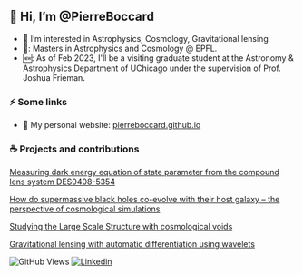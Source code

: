 <!--![header](https://capsule-render.vercel.app/api?type=waving&color=auto&height=200&section=header&text=Hi,%20I’m%20Eliott&fontSize=40&animation=fadeIn)-->
## 👋 Hi, I’m @PierreBoccard
- 👀 I’m interested in Astrophysics, Cosmology, Gravitational lensing
- 🔭: Masters in Astrophysics and Cosmology @ EPFL. 
- 🆕: As of Feb 2023, I'll be a visiting graduate student at the Astronomy & Astrophysics Department of UChicago under the supervision of Prof. Joshua Frieman.

### ⚡️ Some links

- :deciduous_tree: My personal website: [pierreboccard.github.io](https://pierreboccard.github.io) 

### ☕️ Projects and contributions

[Measuring dark energy equation of state parameter from the compound lens system DES0408-5354](https://pierreboccard.github.io/PDM-smbh/)

[How do supermassive black holes co-evolve with their host galaxy – the perspective of cosmological simulations](https://github.com/PierreBoccard/PierreBoccard.github.io/blob/gh-pages/assets/Report.pdf)

[Studying the Large Scale Structure with cosmological voids](https://github.com/PierreBoccard/PierreBoccard.github.io/blob/gh-pages/assets/TP4b_II.pdf)

[Gravitational lensing with automatic differentiation using wavelets](https://pierreboccard.github.io/SummerProject-glsumm/)

<!--[![PierreBoccard's GitHub stats](https://github-readme-stats.vercel.app/api?username=PierreBoccard&show_icons=true&theme=algolia)](https://github.com/anuraghazra/github-readme-stats)-->


![GitHub Views](https://komarev.com/ghpvc/?username=pierreboccard&color=2553ff)  [![Linkedin](https://img.shields.io/badge/Linkedin-2553ff.svg?logo=linkedin&logoWidth=20)](https://www.linkedin.com/in/pierre-boccard/)  
